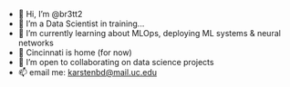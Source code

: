 - 👋 Hi, I’m @br3tt2
- 👾 I’m a Data Scientist in training...
- 🌱 I’m currently learning about MLOps, deploying ML systems & neural networks
- 📍 Cincinnati is home (for now)
- 🚀 I’m open to collaborating on data science projects
- 📫 email me: karstenbd@mail.uc.edu


<!---
br3tt2/br3tt2 is a ✨ special ✨ repository because its `README.md` (this file) appears on your GitHub profile.
You can click the Preview link to take a look at your changes.
--->
